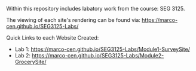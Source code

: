 Within this repository includes labatory work from the course: SEG 3125.

The viewing of each site's rendering can be found via: 
https://marco-cen.github.io/SEG3125-Labs/<folder directory name>


Quick Links to each Website Created:
- Lab 1: https://marco-cen.github.io/SEG3125-Labs/Module1-SurveySite/
- Lab 2: https://marco-cen.github.io/SEG3125-Labs/Module2-GrocerySite/